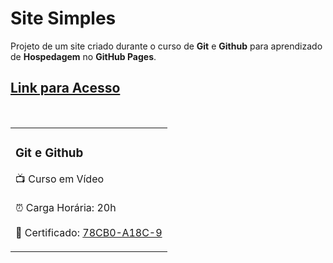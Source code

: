 
<h1>Site Simples</h1>

<p>Projeto de um site criado durante o curso de <strong>Git</strong> e <strong>Github</strong> para aprendizado de <strong>Hospedagem</strong> no <strong>GitHub Pages</strong>.</p>

<h2><a href="https://yasminelima.github.io/projeto-site/" target="_blank">Link para Acesso</a></h2><br>

<table>
    <tr>
        <td>
        <h3>Git e Github</h3>
        <p>📺  Curso em Vídeo <br><br> ⏰ Carga Horária: 20h<br><br> 📜 Certificado: <a href="https://www.cursoemvideo.com/validacao-de-certificado/?codigo=78CB0-A18C-9" target="_blank">78CB0-A18C-9</a></p>
        </td>
    </tr>
